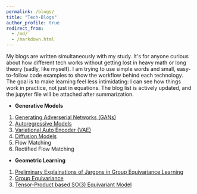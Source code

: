 ```yaml
---
permalink: /blogs/
title: "Tech-Blogs"
author_profile: true
redirect_from: 
  - /md/
  - /markdown.html
---
```


My blogs are written simultaneously with my study. It's for anyone curious about how different tech works without getting lost in heavy math or long theory (sadly, like myself). I am trying to use simple words and small, easy-to-follow code examples to show the workflow behind each technology.
The goal is to make learning feel less intimidating: I can see how things work in practice, not just in equations. The blog list is actively updated, and the jupyter file will be attached after summarization.

* **Generative Models**

1. <a href="https://colab.research.google.com/drive/1aVHDwNhS_YXSkEjFPpi4sx-WmE6S0kXH?usp=sharing">Generating Adverserial Networks (GANs)</a>
2. <a href="https://colab.research.google.com/drive/1_p5p4Pvb3qZufw1aTlcjMwjwripdFtxj?usp=sharing">Autoregressive Models</a>
3. <a href="https://colab.research.google.com/drive/146uXQS0dggSHF1A0w_pZzhuWIf1obG6I?usp=sharing">Variational Auto Encoder (VAE)</a>
4. <a href="https://colab.research.google.com/drive/1U7_CeuttNkeAC8XjRd6IUn_7jCCQl6zu?usp=sharing">Diffusion Models </a>
5. Flow Matching
6. Rectified Flow Matching

* **Geometric Learning**

1. <a href="https://colab.research.google.com/drive/1gEWOPSp0h7DajnqwoKSPUUBFMs4Nbvzf?usp=sharing">Preliminary Explainations of Jargons in Group Equivariance Learning</a>
2. <a href="https://colab.research.google.com/drive/1Drwshca3zvRuva0NUdwd0yiQjUSz3OdD?usp=sharing">Group Equivariance</a>
3. <a href="https://colab.research.google.com/drive/1Vorr7Z1EG6APO9sjOtD7O5mJeoj5jqst#scrollTo=PDi6nu58tz0h">Tensor-Product based SO(3) Equivariant Model</a>
